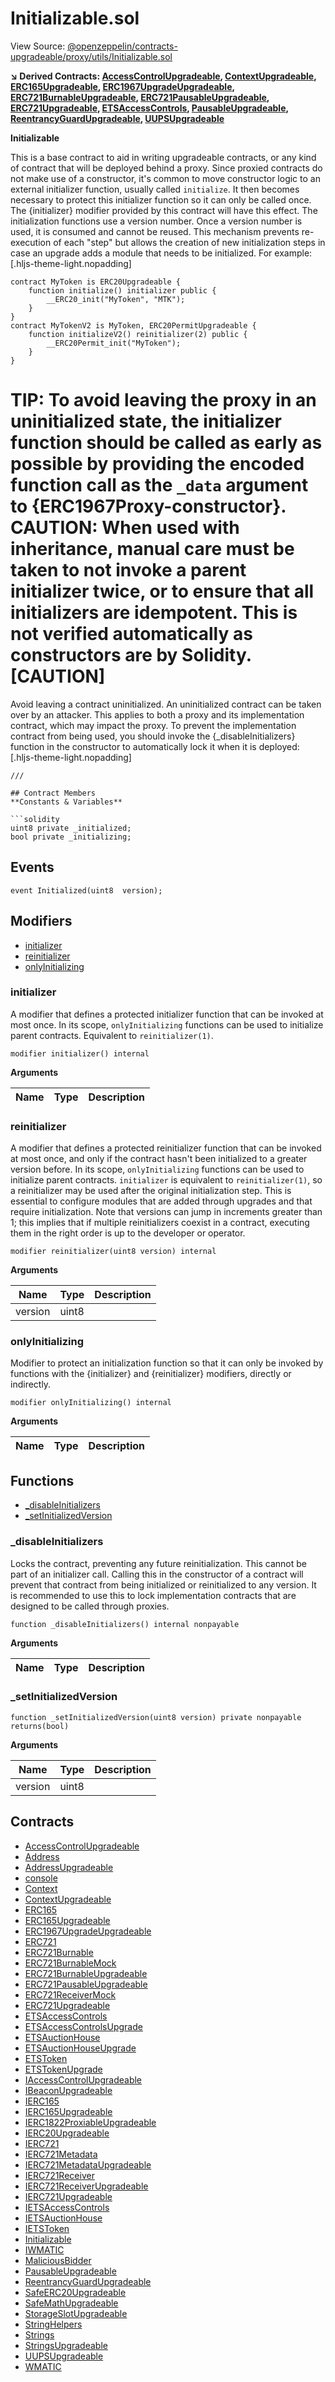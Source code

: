 # Initializable.sol

View Source: [@openzeppelin/contracts-upgradeable/proxy/utils/Initializable.sol](https://github.com/ethereum-tag-service/ets/tree/stage/packages/contracts-core@openzeppelin/contracts-upgradeable/proxy/utils/Initializable.sol)

**↘ Derived Contracts: [AccessControlUpgradeable](AccessControlUpgradeable.md), [ContextUpgradeable](ContextUpgradeable.md), [ERC165Upgradeable](ERC165Upgradeable.md), [ERC1967UpgradeUpgradeable](ERC1967UpgradeUpgradeable.md), [ERC721BurnableUpgradeable](ERC721BurnableUpgradeable.md), [ERC721PausableUpgradeable](ERC721PausableUpgradeable.md), [ERC721Upgradeable](ERC721Upgradeable.md), [ETSAccessControls](ETSAccessControls.md), [PausableUpgradeable](PausableUpgradeable.md), [ReentrancyGuardUpgradeable](ReentrancyGuardUpgradeable.md), [UUPSUpgradeable](UUPSUpgradeable.md)**

**Initializable**

This is a base contract to aid in writing upgradeable contracts, or any kind of contract that will be deployed
 behind a proxy. Since proxied contracts do not make use of a constructor, it's common to move constructor logic to an
 external initializer function, usually called `initialize`. It then becomes necessary to protect this initializer
 function so it can only be called once. The {initializer} modifier provided by this contract will have this effect.
 The initialization functions use a version number. Once a version number is used, it is consumed and cannot be
 reused. This mechanism prevents re-execution of each "step" but allows the creation of new initialization steps in
 case an upgrade adds a module that needs to be initialized.
 For example:
 [.hljs-theme-light.nopadding]
 ```
 contract MyToken is ERC20Upgradeable {
     function initialize() initializer public {
         __ERC20_init("MyToken", "MTK");
     }
 }
 contract MyTokenV2 is MyToken, ERC20PermitUpgradeable {
     function initializeV2() reinitializer(2) public {
         __ERC20Permit_init("MyToken");
     }
 }
 ```
 TIP: To avoid leaving the proxy in an uninitialized state, the initializer function should be called as early as
 possible by providing the encoded function call as the `_data` argument to {ERC1967Proxy-constructor}.
 CAUTION: When used with inheritance, manual care must be taken to not invoke a parent initializer twice, or to ensure
 that all initializers are idempotent. This is not verified automatically as constructors are by Solidity.
 [CAUTION]
 ====
 Avoid leaving a contract uninitialized.
 An uninitialized contract can be taken over by an attacker. This applies to both a proxy and its implementation
 contract, which may impact the proxy. To prevent the implementation contract from being used, you should invoke
 the {_disableInitializers} function in the constructor to automatically lock it when it is deployed:
 [.hljs-theme-light.nopadding]
 ```
 ///

## Contract Members
**Constants & Variables**

```solidity
uint8 private _initialized;
bool private _initializing;

```

## Events

```solidity
event Initialized(uint8  version);
```

## Modifiers

- [initializer](#initializer)
- [reinitializer](#reinitializer)
- [onlyInitializing](#onlyinitializing)

### initializer

A modifier that defines a protected initializer function that can be invoked at most once. In its scope,
 `onlyInitializing` functions can be used to initialize parent contracts. Equivalent to `reinitializer(1)`.

```solidity
modifier initializer() internal
```

**Arguments**

| Name        | Type           | Description  |
| ------------- |------------- | -----|

### reinitializer

A modifier that defines a protected reinitializer function that can be invoked at most once, and only if the
 contract hasn't been initialized to a greater version before. In its scope, `onlyInitializing` functions can be
 used to initialize parent contracts.
 `initializer` is equivalent to `reinitializer(1)`, so a reinitializer may be used after the original
 initialization step. This is essential to configure modules that are added through upgrades and that require
 initialization.
 Note that versions can jump in increments greater than 1; this implies that if multiple reinitializers coexist in
 a contract, executing them in the right order is up to the developer or operator.

```solidity
modifier reinitializer(uint8 version) internal
```

**Arguments**

| Name        | Type           | Description  |
| ------------- |------------- | -----|
| version | uint8 |  | 

### onlyInitializing

Modifier to protect an initialization function so that it can only be invoked by functions with the
 {initializer} and {reinitializer} modifiers, directly or indirectly.

```solidity
modifier onlyInitializing() internal
```

**Arguments**

| Name        | Type           | Description  |
| ------------- |------------- | -----|

## Functions

- [_disableInitializers](#_disableinitializers)
- [_setInitializedVersion](#_setinitializedversion)

### _disableInitializers

Locks the contract, preventing any future reinitialization. This cannot be part of an initializer call.
 Calling this in the constructor of a contract will prevent that contract from being initialized or reinitialized
 to any version. It is recommended to use this to lock implementation contracts that are designed to be called
 through proxies.

```solidity
function _disableInitializers() internal nonpayable
```

**Arguments**

| Name        | Type           | Description  |
| ------------- |------------- | -----|

### _setInitializedVersion

```solidity
function _setInitializedVersion(uint8 version) private nonpayable
returns(bool)
```

**Arguments**

| Name        | Type           | Description  |
| ------------- |------------- | -----|
| version | uint8 |  | 

## Contracts

* [AccessControlUpgradeable](AccessControlUpgradeable.md)
* [Address](Address.md)
* [AddressUpgradeable](AddressUpgradeable.md)
* [console](console.md)
* [Context](Context.md)
* [ContextUpgradeable](ContextUpgradeable.md)
* [ERC165](ERC165.md)
* [ERC165Upgradeable](ERC165Upgradeable.md)
* [ERC1967UpgradeUpgradeable](ERC1967UpgradeUpgradeable.md)
* [ERC721](ERC721.md)
* [ERC721Burnable](ERC721Burnable.md)
* [ERC721BurnableMock](ERC721BurnableMock.md)
* [ERC721BurnableUpgradeable](ERC721BurnableUpgradeable.md)
* [ERC721PausableUpgradeable](ERC721PausableUpgradeable.md)
* [ERC721ReceiverMock](ERC721ReceiverMock.md)
* [ERC721Upgradeable](ERC721Upgradeable.md)
* [ETSAccessControls](ETSAccessControls.md)
* [ETSAccessControlsUpgrade](ETSAccessControlsUpgrade.md)
* [ETSAuctionHouse](ETSAuctionHouse.md)
* [ETSAuctionHouseUpgrade](ETSAuctionHouseUpgrade.md)
* [ETSToken](ETSToken.md)
* [ETSTokenUpgrade](ETSTokenUpgrade.md)
* [IAccessControlUpgradeable](IAccessControlUpgradeable.md)
* [IBeaconUpgradeable](IBeaconUpgradeable.md)
* [IERC165](IERC165.md)
* [IERC165Upgradeable](IERC165Upgradeable.md)
* [IERC1822ProxiableUpgradeable](IERC1822ProxiableUpgradeable.md)
* [IERC20Upgradeable](IERC20Upgradeable.md)
* [IERC721](IERC721.md)
* [IERC721Metadata](IERC721Metadata.md)
* [IERC721MetadataUpgradeable](IERC721MetadataUpgradeable.md)
* [IERC721Receiver](IERC721Receiver.md)
* [IERC721ReceiverUpgradeable](IERC721ReceiverUpgradeable.md)
* [IERC721Upgradeable](IERC721Upgradeable.md)
* [IETSAccessControls](IETSAccessControls.md)
* [IETSAuctionHouse](IETSAuctionHouse.md)
* [IETSToken](IETSToken.md)
* [Initializable](Initializable.md)
* [IWMATIC](IWMATIC.md)
* [MaliciousBidder](MaliciousBidder.md)
* [PausableUpgradeable](PausableUpgradeable.md)
* [ReentrancyGuardUpgradeable](ReentrancyGuardUpgradeable.md)
* [SafeERC20Upgradeable](SafeERC20Upgradeable.md)
* [SafeMathUpgradeable](SafeMathUpgradeable.md)
* [StorageSlotUpgradeable](StorageSlotUpgradeable.md)
* [StringHelpers](StringHelpers.md)
* [Strings](Strings.md)
* [StringsUpgradeable](StringsUpgradeable.md)
* [UUPSUpgradeable](UUPSUpgradeable.md)
* [WMATIC](WMATIC.md)
